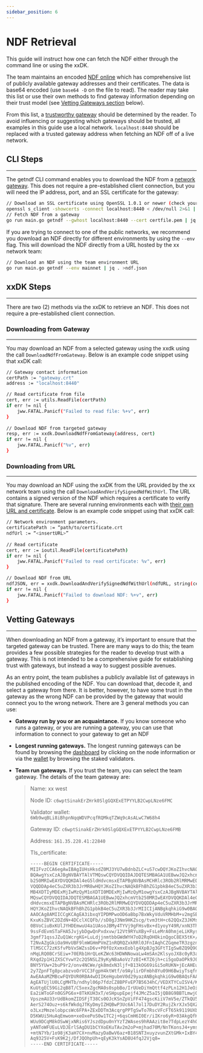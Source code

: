 ```yaml
---
sidebar_position: 6
---
```


# NDF Retrieval

This guide will instruct how one can fetch the NDF either through the command line or using the xxDK.

The team maintains an encoded [NDF online](https://elixxir-bins.s3.us-west-1.amazonaws.com/ndf/mainnet.json) which has comprehensive list of publicly available gateway addresses and their certificates. The data is base64 encoded (use `base64 -D` on the file to read). The reader may take this list or use their own methods to find gateway information depending on their trust model (see [Vetting Gateways section](https://www.notion.so/NDF-Retrieval-3899220500444ec4a71b05f954672728) below). 

From this list, a [trustworthy gateway](https://www.notion.so/NDF-Retrieval-3899220500444ec4a71b05f954672728) should be determined by the reader. To avoid influencing or suggesting which gateways should be trusted, all examples in this guide use a local network. `localhost:8440` should be replaced with a trusted gateway address when fetching an NDF off of a live network.

## **CLI Steps**

---

The getndf CLI command enables you to download the NDF from a [network gateway](https://xxdk-dev.xx.network/technical-glossary/#gateway-also-network-gateway). This does not require a pre-established client connection, but you will need the IP address, port, and an SSL certificate for the gateway:

```bash
// Download an SSL certificate using OpenSSL 1.0.1 or newer (check your version if you get an error)  
openssl s_client -showcerts -connect localhost:8440 < /dev/null 2>&1 | openssl x509 -outform PEM > certfile.pem
// Fetch NDF from a gateway
go run main.go getndf --gwhost localhost:8440 --cert certfile.pem | jq . >ndf.json
```

If you are trying to connect to one of the public networks, we recommend you download an NDF directly for different environments by using the `--env` flag. This will download the NDF directly from a URL hosted by the xx network team:

```bash
// Download an NDF using the team environment URL
go run main.go getndf --env mainnet | jq . >ndf.json
```

## xxDK **Steps**

---

There are two (2) methods via the xxDK to retrieve an NDF. This does not require a pre-established client connection.

### Downloading from Gateway

---

You may download an NDF from a selected gateway using the xxdk using the call `DownloadNdfFromGateway`. Below is an example code snippet using that xxDK call:

```bash
// Gateway contact information
certPath := "gateway.crt"
address := "localhost:8440"

// Read certificate from file
cert, err := utils.ReadFile(certPath)
if err != nil {
	jww.FATAL.Panicf("Failed to read file: %+v", err)
}
    
// Download NDF from targeted gateway
resp, err := xxdk.DownloadNdfFromGateway(address, cert)
if err != nil {
	jww.FATAL.Panicf("%v", err)
}
```

### Downloading from URL

---

You may download an NDF using the xxDK from the URL provided by the xx network team using the call `DownloadAndVerifySignedNdfWithUrl`. The URL contains a signed version of the NDF which requires a certificate to verify that signature. There are several running environments each with [their own URL and certificate](https://git.xx.network/elixxir/client/-/blob/release/cmd/deployment.go). Below is an example code snippet using that xxDK call:

```bash
// Network environment parameters.
certificatePath := “path/to/certificate.crt
ndfUrl := “<insertURL>”
     
// Read certificate
cert, err := ioutil.ReadFile(certificatePath)
if err != nil {
	jww.FATAL.Panicf("Failed to read certificate: %v", err)
}

// Download NDF from URL
ndfJSON, err = xxdk.DownloadAndVerifySignedNdfWithUrl(ndfURL, string(cert))
if err != nil {
	jww.FATAL.Panicf("Failed to download NDF: %+v", err)
}
```

## Vetting Gateways

---

When downloading an NDF from a gateway, it’s important to ensure that the targeted gateway can be trusted. There are many ways to do this; the team provides a few possible strategies for the reader to develop trust with a gateway. This is not intended to be a comprehensive guide for establishing trust with gateways, but instead a way to suggest possible avenues.

As an entry point, the team publishes a publicly available list of gateways in the published encoding of the NDF. You can download that, decode it, and select a gateway from there. It is better, however, to have some trust in the gateway as the wrong NDF can be provided by the gateway that would connect you to the wrong network. There are 3 general methods you can use: 

- **Gateway run by you or an acquaintance.** If you know someone who runs a gateway, or you are running a gateway, you can use that information to connect to your gateway to get an NDF
- **Longest running gateways.** The longest running gateways can be found by browsing the [dashboard](https://dashboard.xx.network/) by clicking on the node information or via the [wallet](https://wallet.xx.network/#/staking) by browsing the staked validators.
- **Team run gateways.** If you trust the team, you can select the team gateway. The details of the team gateway are:
    
    > Name: xx west
    > 
    > 
    > Node ID: `c6wptSinakErZHrk0SlgGQXExETPYYLB2CwpLNze6FMC`
    > 
    > Validator wallet: `6Wb9wqBLi8iBhpnNqqWDVPcqfRQMkqTZWq9cAsALwC7W68h4`
    > 
    > Gateway ID: `c6wptSinakErZHrk0SlgGQXExETPYYLB2CwpLNze6FMB`
    > 
    > Address: `161.35.228.41:22840`
    > 
    > Tls_certificate: 
    > 
    > ```bash
    > -----BEGIN CERTIFICATE-----
    > MIIFvzCCA6egAwIBAgIUHsHksdZ0MJ3YU7wBdnbZLC+uS7cwDQYJKoZIhvcNAQEL
    > BQAwgYsxCzAJBgNVBAYTAlVTMQswCQYDVQQIDAJDQTESMBAGA1UEBwwJQ2xhcmVt
    > b250MRIwEAYDVQQKDAl4eG5ldHdvcmsxETAPBgNVBAsMCHRlc3ROb2RlMRMwEQYD
    > VQQDDAp4eC5uZXR3b3JrMR8wHQYJKoZIhvcNAQkBFhBhZG1pbkB4eC5uZXR3b3Jr
    > MB4XDTIyMDExMjIwMzQyM1oXDTI0MDExMjIwMzQyM1owgYsxCzAJBgNVBAYTAlVT
    > MQswCQYDVQQIDAJDQTESMBAGA1UEBwwJQ2xhcmVtb250MRIwEAYDVQQKDAl4eG5l
    > dHdvcmsxETAPBgNVBAsMCHRlc3ROb2RlMRMwEQYDVQQDDAp4eC5uZXR3b3JrMR8w
    > HQYJKoZIhvcNAQkBFhBhZG1pbkB4eC5uZXR3b3JrMIICIjANBgkqhkiG9w0BAQEF
    > AAOCAg8AMIICCgKCAgEA3ibxqYIPDMPwoOD6aBbp7BxWkyVduVRMHbM+v2mgSBeA
    > KxuKsZBVC2DZdN+4DCclXCQFb//sD8gJ3Nm9HKZscg/tvm3tH+c62QQxZ3JKMsqt
    > 0BVoCiuBxKUlJYHDEmwuU4a1UAsoJBMy4TYVj9gFHsvBx+d1yoyY49R/xnN3ThuK
    > 9ssFdEvmSTaFHA5JvjybDgwQnPxdxvw/12Vt9RYuXBy+FsLeMrA0hmjeLiKRys84
    > 3gmf71qssJZuQ1WcrgKG+LuLdjjnmtbbGWdWYH7oD2RqOHOkinQgoC8EX5tK+/Yg
    > T2NvAZgGkiOa9HvUBF9lmWGHmPVmZ1nRQRQZxkRRl0JFnIAqhCZGqmeTR3zgznIz
    > TlMSCC72zKSfvPbVxSWZssD6v+P0fOzXxmxEoblg4XpBJg3GFtTIgSw8ZQ9Q9CV5
    > nMqLRQ0BCrSEiw+70ERb1HrQLeKZWc63HDWNNowaLw4mSAn2KlsyoJX8c0yR3aAd
    > RXqd2p1H1ZXSCYvwY2c2Q5NSLZ9yKyNBaAoVz7zBI+KTZ6jh+ci5goDaOPk9J09D
    > BNY5YUw+2buP9r2/onv4NCWe/gk8mdxN3ljf+B13kOG69iGi5oRUKN+jEcAHEuum
    > 2y7ZpnFTg8pcabzvoOrVCC3FgpH4ktWtf/o9AylirDFmbh8Yu09H6BwiyTsqfnUC
    > AwEAAaMZMBcwFQYDVR0RBA4wDIIKeHgubmV0d29yazANBgkqhkiG9w0BAQsFAAOC
    > AgEATUjlU0LCgMHTb/ndhyl06p7fdzCZ8BPFvEP7B5634hC/VEDXTYCuISV4/Kor
    > KuUtgEC59Gi2qB8T/C5xexZgcMA0s0spbBo/IrUUeDiYmQttf4zPLn12H1JeOiwE
    > Ea2iWToGFn0GSPG6x+8TkKUH3xT/eSHpupEpejf4JMcZ5aI5jQB8G9BBTLmwjOzV
    > VpszmAU33rUdBkomZIDSFjT38Cs0OJcKSnZpViFF474gscKiiV7mV5e/ZTkQU5OI
    > AerS274Ouz+s6kfWkdqJTKyDmyIZHQBwP3Uc6Al7ol17DuDY2RujZkrXJx5QXZLu
    > o3LxzMmzelobpcsWc6FPA+ZExDDTm3AcqrgPPTgSwTo7RscVFcFT65k9119UXbPf
    > D5KWUi5HuAqEmwom+xeOxePoS0w1TC2j+6qsCmH6I0Er/iIKro6yR+03AkgQfHwH
    > WUu9DCqM8kOSwWjxNRis6YJszdDpu0nYYzT2WAses9hRAAzit8e7TdpLezY4hGOr
    > yANToWFUEuLVDJErlSAgDU1bCYXoEKuTAv2m2oP+mjhad70M/NnTKonsJ4+ymsE2
    > +mtN7Yb/1o98jK3aH7CX+nvMazyDaBwV6az+B18SNT3xuyzvunZXtGMk+IxBY40j
    > Aq9325V+FsK9K2j/DfJQOhpUh+qEyK3kYsAD8U4fqJ2Vjq8=
    > -----END CERTIFICATE-----
    > ```
    >